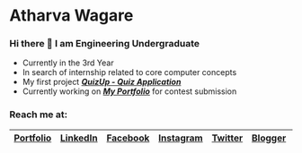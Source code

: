# Atharva Wagare
### Hi there 👋 I am Engineering Undergraduate

- Currently in the 3rd Year
- In search of internship related to core computer concepts
- My first project [***QuizUp - Quiz Application***](https://atharvawagare.github.io/quiz-app/)
- Currently working on [***My Portfolio***](https://atharvawagare.github.io/) for contest submission

### Reach me at:
| [Portfolio](https://atharvawagare.github.io/) | [LinkedIn](https://linkedin.com/in/atharvawagare/) | [Facebook](https://facebook.com/atharvawagare/) | [Instagram](https://instagram.com/atharvawagare/) | [Twitter](https://twitter.com/atharvawagare/) | [Blogger](https://atharvawagare.blogspot.com/) | [KooApp](https://www.kooapp.com/profile/atharvawagare) |
|---|---|---|---|---|---|---|

<!-- **atharvawagare/atharvawagare** is a ✨ _special_ ✨ repository because its `README.md` (this file) appears on your GitHub profile.

Here are some ideas to get you started:

- 🔭 I’m currently working on ...
- 🌱 I’m currently learning ...
- 👯 I’m looking to collaborate on ...
- 🤔 I’m looking for help with ...
- 💬 Ask me about ...
- 📫 How to reach me: ...
- 😄 Pronouns: ...
- ⚡ Fun fact: ... -->


